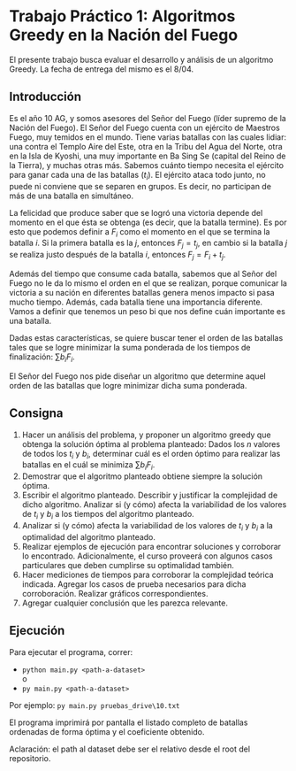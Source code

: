 # Trabajo Práctico 1: Algoritmos Greedy en la Nación del Fuego

El presente trabajo busca evaluar el desarrollo y análisis de un algoritmo Greedy. La fecha de entrega del mismo es el 8/04.


## Introducción

Es el año 10 AG, y somos asesores del Señor del Fuego (líder supremo de la Nación del Fuego). El Señor del Fuego cuenta con un ejército de Maestros Fuego, muy temidos en el mundo. Tiene varias batallas con las cuales lidiar: una contra el Templo Aire del Este, otra en la Tribu del Agua del Norte, otra en la Isla de Kyoshi, una muy importante en Ba Sing Se (capital del Reino de la Tierra), y muchas otras más. Sabemos cuánto tiempo necesita el ejército para ganar cada una de las batallas ($t_i$). El ejército ataca todo junto, no puede ni conviene que se separen en grupos. Es decir, no participan de más de una batalla en simultáneo.

La felicidad que produce saber que se logró una victoria depende del momento en el que ésta se obtenga (es decir, que la batalla termine). Es por esto que podemos definir a $F_i$ como el momento en el que se termina la batalla $i$. Si la primera batalla es la $j$, entonces $F_j=t_j$​, en cambio si la batalla $j$ se realiza justo después de la batalla $i$, entonces $F_j​=F_i​+t_j​$.

Además del tiempo que consume cada batalla, sabemos que al Señor del Fuego no le da lo mismo el orden en el que se realizan, porque comunicar la victoria a su nación en diferentes batallas genera menos impacto si pasa mucho tiempo. Además, cada batalla tiene una importancia diferente. Vamos a definir que tenemos un peso bi​ que nos define cuán importante es una batalla.

Dadas estas características, se quiere buscar tener el orden de las batallas tales que se logre minimizar la suma ponderada de los tiempos de finalización: $∑​​b_i​F_i$​.

El Señor del Fuego nos pide diseñar un algoritmo que determine aquel orden de las batallas que logre minimizar dicha suma ponderada.


## Consigna

1. Hacer un análisis del problema, y proponer un algoritmo greedy que obtenga la solución óptima al problema planteado: Dados los $n$ valores de todos los $t_i$​ y $b_i$​, determinar cuál es el orden óptimo para realizar las batallas en el cuál se minimiza $∑​​b_i​F_i$​.
2. Demostrar que el algoritmo planteado obtiene siempre la solución óptima.
3. Escribir el algoritmo planteado. Describir y justificar la complejidad de dicho algoritmo. Analizar si (y cómo) afecta la variabilidad de los valores de $t_i$​ y $b_i$​ a los tiempos del algoritmo planteado.
4. Analizar si (y cómo) afecta la variabilidad de los valores de $t_i$​ y $b_i$​ a la optimalidad del algoritmo planteado.
5. Realizar ejemplos de ejecución para encontrar soluciones y corroborar lo encontrado. Adicionalmente, el curso proveerá con algunos casos particulares que deben cumplirse su optimalidad también.
6. Hacer mediciones de tiempos para corroborar la complejidad teórica indicada. Agregar los casos de prueba necesarios para dicha corroboración. Realizar gráficos correspondientes.
7. Agregar cualquier conclusión que les parezca relevante.


## Ejecución

Para ejecutar el programa, correr:
- `python main.py <path-a-dataset>`\
o
- `py main.py <path-a-dataset>`

Por ejemplo: `py main.py pruebas_drive\10.txt`

El programa imprimirá por pantalla el listado completo de batallas ordenadas de forma óptima y el coeficiente obtenido.

Aclaración: el path al dataset debe ser el relativo desde el root del repositorio.